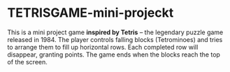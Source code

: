 # TETRISGAME-mini-projeckt
This is a mini project game **inspired by Tetris** – the legendary puzzle game released in 1984.   The player controls falling blocks (Tetrominoes) and tries to arrange them to fill up horizontal rows.   Each completed row will disappear, granting points. The game ends when the blocks reach the top of the screen.  
